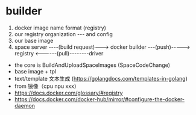 # builder

1. docker image name format (registry)
2. our registry organization --- and config
3. our base image
4. space server ----(build request)---> docker builder ---(push)-----> registry <------(pull)--------driver


 - the core is BuildAndUploadSpaceImages (SpaceCodeChange)
 - base image + tpl
 - text/template 文本生成 (https://golangdocs.com/templates-in-golang)
 - from 镜像（cpu npu xxx）
 - https://docs.docker.com/glossary/#registry
 - https://docs.docker.com/docker-hub/mirror/#configure-the-docker-daemon
